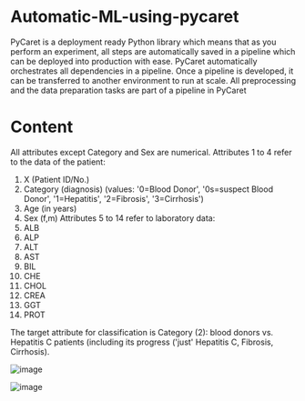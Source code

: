 # Automatic-ML-using-pycaret

PyCaret is a deployment ready Python library which means that as you perform an experiment, all steps are automatically saved in a pipeline which can be deployed into production with ease. PyCaret automatically orchestrates all dependencies in a pipeline. Once a pipeline is developed, it can be transferred to another environment to run at scale. All preprocessing and the data preparation tasks are part of a pipeline in PyCaret 

# Content

All attributes except Category and Sex are numerical.
Attributes 1 to 4 refer to the data of the patient:
1) X (Patient ID/No.)
2) Category (diagnosis) (values: '0=Blood Donor', '0s=suspect Blood Donor', '1=Hepatitis', '2=Fibrosis', '3=Cirrhosis')
3) Age (in years)
4) Sex (f,m)
Attributes 5 to 14 refer to laboratory data:
5) ALB
6) ALP
7) ALT
8) AST
9) BIL
10) CHE
11) CHOL
12) CREA
13) GGT
14) PROT

The target attribute for classification is Category (2): blood donors vs. Hepatitis C patients (including its progress ('just' Hepatitis C, Fibrosis, Cirrhosis).

![image](https://user-images.githubusercontent.com/71334027/149283030-b7c3ea55-0340-48ff-9e4b-028500fd2b0a.png)

![image](https://user-images.githubusercontent.com/71334027/149283274-abc5c57c-b9ba-484d-9326-b41688ac786d.png)

